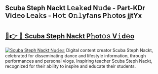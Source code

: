 ## Scuba Steph Nackt L𝚎a𝚔ed N𝚞𝚍e - Part-KDr Vi𝚍𝚎o L𝚎a𝚔s - H𝚘𝚝 O𝚗𝚕yf𝚊ns P𝚑𝚘tos jjtYx

# <h2><a href="http://kf5bbvo.oniu.top/?m=Scuba+Steph+Nackt">🔗👉 🔴 Scuba Steph Nackt P𝚑ot𝚘𝚜 V𝚒d𝚎o</a></h2>

[![Scuba Steph Nackt Nu𝚍e𝚜](https://i.imgur.com/0qMVB7G.gif)](http://kf5bbvo.oniu.top/?m=Scuba+Steph+Nackt)
Digital content creator Scuba Steph Nackt, celebrated for disseminating dance and lifestyle information, through performances and personal vlogs. Inspiring teacher Scuba Steph Nackt, recognized for their ability to inspire and educate their students.  
